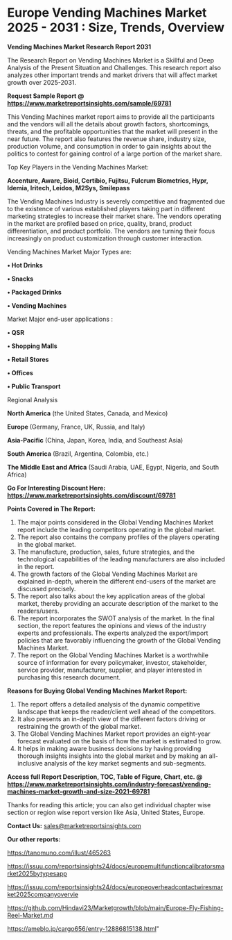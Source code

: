 # Europe Vending Machines Market 2025 - 2031 : Size, Trends, Overview

<strong>Vending Machines Market Research Report 2031</strong>

The Research Report on Vending Machines Market is a Skillful and Deep Analysis of the Present Situation and Challenges. This research report also analyzes other important trends and market drivers that will affect market growth over 2025-2031.

<strong>Request Sample Report @ <a href=https://www.marketreportsinsights.com/sample/69781>https://www.marketreportsinsights.com/sample/69781</a></strong>

This Vending Machines market report aims to provide all the participants and the vendors will all the details about growth factors, shortcomings, threats, and the profitable opportunities that the market will present in the near future. The report also features the revenue share, industry size, production volume, and consumption in order to gain insights about the politics to contest for gaining control of a large portion of the market share.

Top Key Players in the Vending Machines Market:

<strong>Accenture, Aware, Bioid, Certibio, Fujitsu, Fulcrum Biometrics, Hypr, Idemia, Iritech, Leidos, M2Sys, Smilepass</strong>

The Vending Machines Industry is severely competitive and fragmented due to the existence of various established players taking part in different marketing strategies to increase their market share. The vendors operating in the market are profiled based on price, quality, brand, product differentiation, and product portfolio. The vendors are turning their focus increasingly on product customization through customer interaction.

Vending Machines Market Major Types are:

<strong>• Hot Drinks

• Snacks

• Packaged Drinks

• Vending Machines</strong>

Market Major end-user applications :

<strong>• QSR

• Shopping Malls

• Retail Stores

• Offices

• Public Transport</strong>

Regional Analysis

</u><strong><b>North America</b></strong> (the United States, Canada, and Mexico)

<strong><b>Europe </b></strong>(Germany, France, UK, Russia, and Italy)

<strong><b>Asia-Pacific</b></strong> (China, Japan, Korea, India, and Southeast Asia)

<strong><b>South America</b></strong> (Brazil, Argentina, Colombia, etc.)

<strong><b>The Middle East and Africa</b></strong> (Saudi Arabia, UAE, Egypt, Nigeria, and South Africa)

<strong>Go For Interesting Discount Here: <a href=https://www.marketreportsinsights.com/discount/69781>https://www.marketreportsinsights.com/discount/69781</a></strong>

<strong>Points Covered in The Report:</strong>
<ol>
  <li>The major points considered in the Global Vending Machines Market report include the leading competitors operating in the global market.</li>
  <li>The report also contains the company profiles of the players operating in the global market.</li>
  <li>The manufacture, production, sales, future strategies, and the technological capabilities of the leading manufacturers are also included in the report.</li>
  <li>The growth factors of the Global Vending Machines Market are explained in-depth, wherein the different end-users of the market are discussed precisely.</li>
  <li>The report also talks about the key application areas of the global market, thereby providing an accurate description of the market to the readers/users.</li>
  <li>The report incorporates the SWOT analysis of the market. In the final section, the report features the opinions and views of the industry experts and professionals. The experts analyzed the export/import policies that are favorably influencing the growth of the Global Vending Machines Market.</li>
  <li>The report on the Global Vending Machines Market is a worthwhile source of information for every policymaker, investor, stakeholder, service provider, manufacturer, supplier, and player interested in purchasing this research document.</li>
</ol>
<strong>Reasons for Buying Global Vending Machines Market Report:</strong>

<ol>
  <li>The report offers a detailed analysis of the dynamic competitive landscape that keeps the reader/client well ahead of the competitors.</li>
  <li>It also presents an in-depth view of the different factors driving or restraining the growth of the global market.</li>
  <li>The Global Vending Machines Market report provides an eight-year forecast evaluated on the basis of how the market is estimated to grow.</li>
  <li>It helps in making aware business decisions by having providing thorough insights insights into the global market and by making an all-inclusive analysis of the key market segments and sub-segments.</li>
</ol>
<strong>Access full Report Description, TOC, Table of Figure, Chart, etc. @ <a href=https://www.marketreportsinsights.com/industry-forecast/vending-machines-market-growth-and-size-2021-69781>https://www.marketreportsinsights.com/industry-forecast/vending-machines-market-growth-and-size-2021-69781</a></strong>


Thanks for reading this article; you can also get individual chapter wise section or region wise report version like Asia, United States, Europe.

<strong>Contact Us:</strong>
sales@marketreportsinsights.com

<strong>Our other reports:</strong>

<a href=https://tanomuno.com/illust/465263>https://tanomuno.com/illust/465263</a>

<a href=https://issuu.com/reportsinsights24/docs/europemultifunctioncalibratorsmarket2025bytypesapp>https://issuu.com/reportsinsights24/docs/europemultifunctioncalibratorsmarket2025bytypesapp</a>

<a href=https://issuu.com/reportsinsights24/docs/europeoverheadcontactwiresmarket2025companyovervie>https://issuu.com/reportsinsights24/docs/europeoverheadcontactwiresmarket2025companyovervie</a>

<a href=https://github.com/Hindavi23/Marketgrowth/blob/main/Europe-Fly-Fishing-Reel-Market.md>https://github.com/Hindavi23/Marketgrowth/blob/main/Europe-Fly-Fishing-Reel-Market.md</a>

<a href=https://ameblo.jp/cargo656/entry-12886815138.html>https://ameblo.jp/cargo656/entry-12886815138.html</a>"
